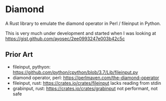 # Diamond

A Rust library to emulate the diamond operator in Perl / fileinput in Python.

This is very much under development and started when I was looking at https://gist.github.com/ayosec/2ee0993247e003b42c5c

## Prior Art

- fileinput, pythyon: https://github.com/python/cpython/blob/3.7/Lib/fileinput.py
- diamond operator, perl: https://perlmaven.com/the-diamond-operator
- fileinput, rust: https://crates.io/crates/fileinput lacks reading from
  stdin
- grabinput, rust: https://crates.io/crates/grabinput not performant,
  not safe
